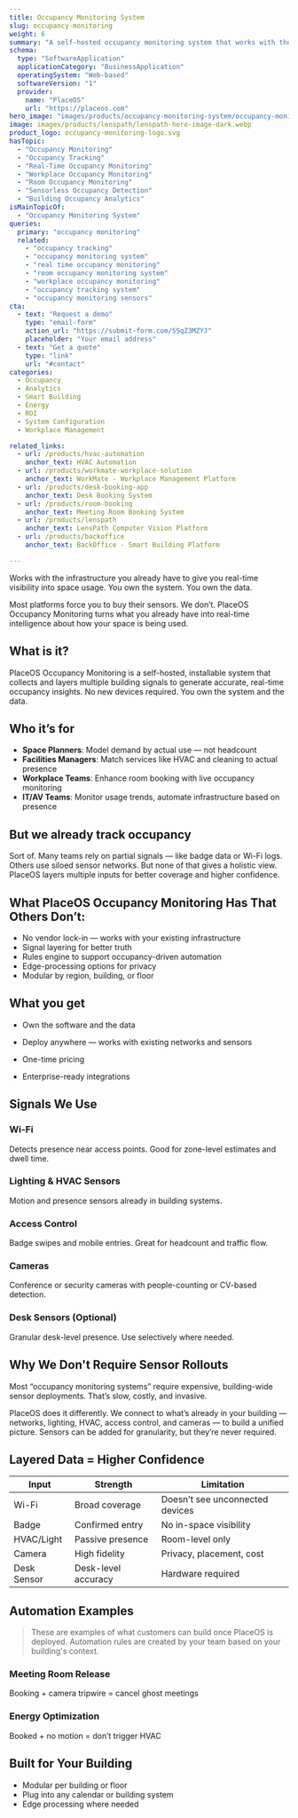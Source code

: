 ```yaml
---
title: Occupancy Monitoring System  
slug: occupancy-monitoring  
weight: 6
summary: "A self-hosted occupancy monitoring system that works with the infrastructure you already have — no new sensors needed." 
schema:
  type: "SoftwareApplication"
  applicationCategory: "BusinessApplication"
  operatingSystem: "Web-based"
  softwareVersion: "1"
  provider:
    name: "PlaceOS"
    url: "https://placeos.com"
hero_image: "images/products/occupancy-monitoring-system/occupancy-monitoring-hero-image.webp"
image: images/products/lenspath/lenspath-hero-image-dark.webp
product_logo: occupancy-monitoring-logo.svg  
hasTopic:
  - "Occupancy Monitoring"
  - "Occupancy Tracking"
  - "Real-Time Occupancy Monitoring"
  - "Workplace Occupancy Monitoring"
  - "Room Occupancy Monitoring"
  - "Sensorless Occupancy Detection"
  - "Building Occupancy Analytics"
isMainTopicOf:
  - "Occupancy Monitoring System"
queries:
  primary: "occupancy monitoring"
  related:
    - "occupancy tracking"
    - "occupancy monitoring system"
    - "real time occupancy monitoring"
    - "room occupancy monitoring system"
    - "workplace occupancy monitoring"
    - "occupancy tracking system"
    - "occupancy monitoring sensors"
cta:
  - text: "Request a demo"
    type: "email-form"  
    action_url: "https://submit-form.com/SSqZ3MZYJ"  
    placeholder: "Your email address"
  - text: "Get a quote"
    type: "link"
    url: "#contact" 
categories:
  - Occupancy
  - Analytics
  - Smart Building
  - Energy 
  - ROI
  - System Configuration
  - Workplace Management  

related_links:
  - url: /products/hvac-automation
    anchor_text: HVAC Automation
  - url: /products/workmate-workplace-solution
    anchor_text: WorkMate - Workplace Management Platform
  - url: /products/desk-booking-app
    anchor_text: Desk Booking System
  - url: /products/room-booking
    anchor_text: Meeting Room Booking System
  - url: /products/lenspath
    anchor_text: LensPath Computer Vision Platform
  - url: /products/backoffice
    anchor_text: BackOffice - Smart Building Platform

---
```


Works with the infrastructure you already have to give you real-time visibility into space usage. You own the system. You own the data.

Most platforms force you to buy their sensors. We don’t. PlaceOS Occupancy Monitoring turns what you already have into real-time intelligence about how your space is being used.

## What is it?

PlaceOS Occupancy Monitoring is a self-hosted, installable system that collects and layers multiple building signals to generate accurate, real-time occupancy insights. No new devices required. You own the system and the data.

## Who it’s for

- **Space Planners**: Model demand by actual use — not headcount 
- **Facilities Managers**: Match services like HVAC and cleaning to actual presence 
- **Workplace Teams**: Enhance room booking with live occupancy monitoring   
- **IT/AV Teams**: Monitor usage trends, automate infrastructure based on presence
    

## But we already track occupancy

Sort of. Many teams rely on partial signals — like badge data or Wi-Fi logs. Others use siloed sensor networks. But none of that gives a holistic view. PlaceOS layers multiple inputs for better coverage and higher confidence.

## What PlaceOS Occupancy Monitoring Has That Others Don’t:

- No vendor lock-in — works with your existing infrastructure
- Signal layering for better truth
- Rules engine to support occupancy-driven automation
- Edge-processing options for privacy
- Modular by region, building, or floor
    

## What you get

- Own the software and the data
    
- Deploy anywhere — works with existing networks and sensors
    
- One-time pricing
    
- Enterprise-ready integrations
    

## Signals We Use

### Wi-Fi

Detects presence near access points. Good for zone-level estimates and dwell time.

### Lighting & HVAC Sensors

Motion and presence sensors already in building systems.

### Access Control

Badge swipes and mobile entries. Great for headcount and traffic flow.

### Cameras

Conference or security cameras with people-counting or CV-based detection.

### Desk Sensors (Optional)

Granular desk-level presence. Use selectively where needed.

## Why We Don't Require Sensor Rollouts

Most “occupancy monitoring systems” require expensive, building-wide sensor deployments. That’s slow, costly, and invasive.

PlaceOS does it differently. We connect to what’s already in your building — networks, lighting, HVAC, access control, and cameras — to build a unified picture. Sensors can be added for granularity, but they’re never required.

## Layered Data = Higher Confidence

|Input|Strength|Limitation|
|---|---|---|
|Wi-Fi|Broad coverage|Doesn’t see unconnected devices|
|Badge|Confirmed entry|No in-space visibility|
|HVAC/Light|Passive presence|Room-level only|
|Camera|High fidelity|Privacy, placement, cost|
|Desk Sensor|Desk-level accuracy|Hardware required|

## Automation Examples

> These are examples of what customers can build once PlaceOS is deployed. Automation rules are created by your team based on your building's context.

### Meeting Room Release

Booking + camera tripwire = cancel ghost meetings

### Energy Optimization

Booked + no motion = don’t trigger HVAC

## Built for Your Building

- Modular per building or floor 
- Plug into any calendar or building system
- Edge processing where needed